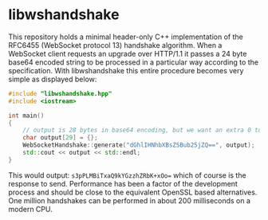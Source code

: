 # libwshandshake
This repository holds a minimal header-only C++ implementation of the RFC6455 (WebSocket protocol 13) handshake algorithm. When a WebSocket client requests an upgrade over HTTP/1.1 it passes a 24 byte base64 encoded string to be processed in a particular way according to the specification. With libwshandshake this entire procedure becomes very simple as displayed below:

```c++
#include "libwshandshake.hpp"
#include <iostream>

int main()
{
    // output is 28 bytes in base64 encoding, but we want an extra 0 to end the string a la C
    char output[29] = {};
    WebSocketHandshake::generate("dGhlIHNhbXBsZSBub25jZQ==", output);
    std::cout << output << std::endl;
}
```

This would output: `s3pPLMBiTxaQ9kYGzzhZRbK+xOo=` which of course is the response to send. Performance has been a factor of the development process and should be close to the equivalent OpenSSL based alternatives. One million handshakes can be performed in about 200 milliseconds on a modern CPU.
